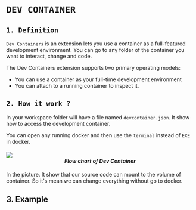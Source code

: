 # `DEV CONTAINER`

## `1. Definition`
`Dev Containers` is an extension lets you use a container as a full-featured development environment. You can go to any folder of the container you want to interact, change and code.

The Dev Containers extension supports two primary operating models:

- You can use a container as your full-time development environment
- You can attach to a running container to inspect it.


## `2. How it work ?`
In your workspace folder will have a file named `devcontainer.json`. It show how to access the development container.

You can open any running docker and then use the `terminal` instead of `EXE` in docker.

#### <img src="https://code.visualstudio.com/assets/docs/devcontainers/containers/architecture-containers.png" style="max-width: 100%;">***<div align="center">Flow chart of Dev Container</div>***</img>

In the picture. It show that our source code can mount to the volume of container. So it's mean we can change everything without go to docker.


## 3. Example









